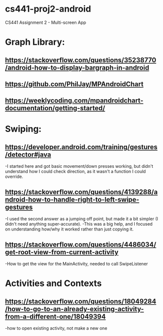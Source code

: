 # cs441-proj2-android
CS441 Assignment 2 - Multi-screen App

# Graph Library:
## https://stackoverflow.com/questions/35238770/android-how-to-display-bargraph-in-android
## https://github.com/PhilJay/MPAndroidChart
## https://weeklycoding.com/mpandroidchart-documentation/getting-started/

# Swiping:
## https://developer.android.com/training/gestures/detector#java
-I started here and got basic movement/down presses working, but didn't understand how I could check direction, 
as it wasn't a function I could override.

## https://stackoverflow.com/questions/4139288/android-how-to-handle-right-to-left-swipe-gestures
-I used the second answer as a jumping off point, but made it a bit simpler (I didn't need anything super-accurate).
-This was a big help, and I focused on understanding how/why it worked rather than just copying it.

## https://stackoverflow.com/questions/4486034/get-root-view-from-current-activity
-How to get the view for the MainActivity, needed to call SwipeListener

# Activities and Contexts
## https://stackoverflow.com/questions/18049284/how-to-go-to-an-already-existing-activity-from-a-different-one/18049394
-how to open existing activity, not make a new one

